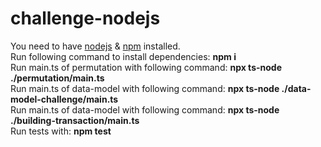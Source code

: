 # challenge-nodejs

You need to have [nodejs](https://nodejs.org/en/) & [npm](https://www.npmjs.com/) installed. <br>
Run following command to install dependencies: **npm i** <br>
Run main.ts of permutation with following command: **npx ts-node ./permutation/main.ts** <br>
Run main.ts of data-model with following command: **npx ts-node ./data-model-challenge/main.ts** <br>
Run main.ts of data-model with following command: **npx ts-node ./building-transaction/main.ts** <br>
Run tests with: **npm test** <br>